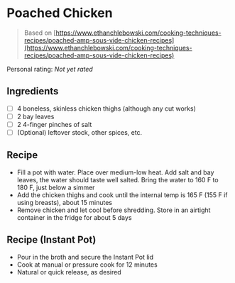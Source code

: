 # Poached Chicken

> Based on [https://www.ethanchlebowski.com/cooking-techniques-recipes/poached-amp-sous-vide-chicken-recipes](https://www.ethanchlebowski.com/cooking-techniques-recipes/poached-amp-sous-vide-chicken-recipes)

<!-- {cts} rating=0; (User can specify rating on scale of 1-5) -->

Personal rating: *Not yet rated*

<!-- {cte} -->

<!-- {cts} name_image=None; (User can specify image name) -->

<!-- TODO: Capture image -->

<!-- {cte} -->

## Ingredients

- [ ] 4 boneless, skinless chicken thighs (although any cut works)
- [ ] 2 bay leaves
- [ ] 2 4-finger pinches of salt
- [ ] (Optional) leftover stock, other spices, etc.

## Recipe

- Fill a pot with water. Place over medium-low heat. Add salt and bay leaves, the water should taste well salted. Bring the water to 160 F to 180 F, just below a simmer
- Add the chicken thighs and cook until the internal temp is 165 F (155 F if using breasts), about 15 minutes
- Remove chicken and let cool before shredding. Store in an airtight container in the fridge for about 5 days

## Recipe (Instant Pot)

- Pour in the broth and secure the Instant Pot lid
- Cook at manual or pressure cook for 12 minutes
- Natural or quick release, as desired
